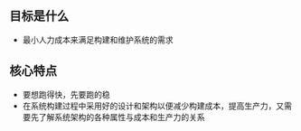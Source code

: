 ## 目标是什么
* 最小人力成本来满足构建和维护系统的需求 

## 核心特点
* 要想跑得快，先要跑的稳
* 在系统构建过程中采用好的设计和架构以便减少构建成本，提高生产力，又需要先了解系统架构的各种属性与成本和生产力的关系
